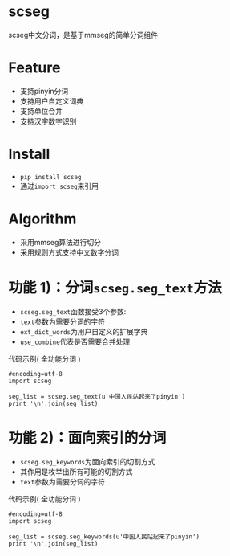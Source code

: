 scseg
========
scseg中文分词，是基于mmseg的简单分词组件


Feature
========
* 支持pinyin分词
* 支持用户自定义词典
* 支持单位合并
* 支持汉字数字识别

Install
==========
* `pip install scseg`
* 通过`import scseg`来引用


Algorithm
==========
* 采用mmseg算法进行切分
* 采用规则方式支持中文数字分词

功能 1)：分词`scseg.seg_text`方法
==============

* `scseg.seg_text`函数接受3个参数: 
* `text`参数为需要分词的字符 
* `ext_dict_words`为用户自定义的扩展字典
* `use_combine`代表是否需要合并处理

代码示例( 全功能分词 )

    #encoding=utf-8
    import scseg

    seg_list = scseg.seg_text(u'中国人民站起来了pinyin')
    print '\n'.join(seg_list)


功能 2)：面向索引的分词
==============
* `scseg.seg_keywords`为面向索引的切割方式
* 其作用是枚举出所有可能的切割方式
* `text`参数为需要分词的字符 

代码示例( 全功能分词 )

    #encoding=utf-8
    import scseg

    seg_list = scseg.seg_keywords(u'中国人民站起来了pinyin')
    print '\n'.join(seg_list)

